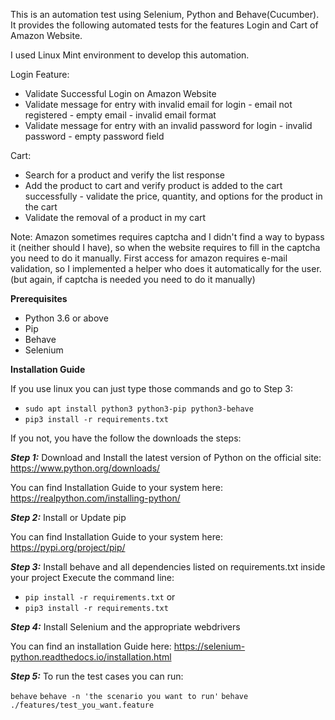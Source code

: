This is an automation test using Selenium, Python and Behave(Cucumber). It provides the following automated tests for the features Login and Cart of Amazon Website.

I used Linux Mint environment to develop this automation.

Login Feature:
- Validate Successful Login on Amazon Website
- Validate message for entry with invalid email for login
		- email  not  registered
		- empty email
		- invalid email format
- Validate message for entry with an invalid password for login
		- invalid password
		- empty password field
		
Cart: 

- Search for a product and verify the list response
- Add the product to cart and verify product is added to the cart successfully
		- validate the price, quantity, and options for the product in the cart
- Validate the removal of a product in my cart


Note: Amazon sometimes requires captcha and I didn't find a way to bypass it (neither should I have), so when the website requires to fill in the captcha you need to do it manually.
First access for amazon requires e-mail validation, so I implemented a helper who does it automatically for the user. (but again, if captcha is needed you need to do it manually)

**Prerequisites**
- Python 3.6 or above
- Pip
- Behave 
- Selenium 


**Installation Guide**

If you use linux you can just type those commands and go to Step 3:

- `sudo apt install python3 python3-pip python3-behave`
- `pip3 install -r requirements.txt`

If you not, you have the follow the downloads the steps:

**_Step 1:_** Download and Install the latest version of Python on the official site: https://www.python.org/downloads/

You can find Installation Guide to your system here: https://realpython.com/installing-python/

**_Step 2:_** Install or Update pip

You can find Installation Guide to your system here: https://pypi.org/project/pip/

**_Step 3:_** Install behave and all dependencies listed on requirements.txt inside your project
Execute the command line:

- `pip install -r requirements.txt` or
- `pip3 install -r requirements.txt`

**_Step 4:_** Install Selenium and the appropriate webdrivers

You can find an installation Guide here: https://selenium-python.readthedocs.io/installation.html

**_Step 5:_** To run the test cases you can run:

 `behave`
`behave -n 'the scenario you want to run'`
`behave ./features/test_you_want.feature`